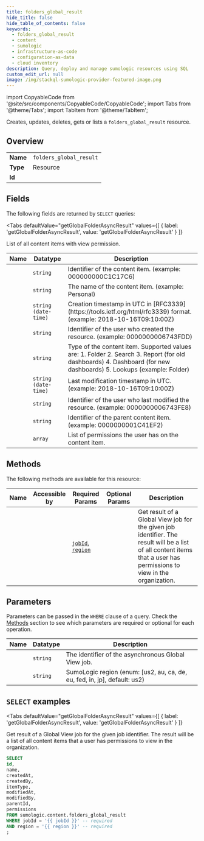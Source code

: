 ```yaml
--- 
title: folders_global_result
hide_title: false
hide_table_of_contents: false
keywords:
  - folders_global_result
  - content
  - sumologic
  - infrastructure-as-code
  - configuration-as-data
  - cloud inventory
description: Query, deploy and manage sumologic resources using SQL
custom_edit_url: null
image: /img/stackql-sumologic-provider-featured-image.png
---
```


import CopyableCode from '@site/src/components/CopyableCode/CopyableCode';
import Tabs from '@theme/Tabs';
import TabItem from '@theme/TabItem';

Creates, updates, deletes, gets or lists a <code>folders_global_result</code> resource.

## Overview
<table><tbody>
<tr><td><b>Name</b></td><td><code>folders_global_result</code></td></tr>
<tr><td><b>Type</b></td><td>Resource</td></tr>
<tr><td><b>Id</b></td><td><CopyableCode code="sumologic.content.folders_global_result" /></td></tr>
</tbody></table>

## Fields

The following fields are returned by `SELECT` queries:

<Tabs
    defaultValue="getGlobalFolderAsyncResult"
    values={[
        { label: 'getGlobalFolderAsyncResult', value: 'getGlobalFolderAsyncResult' }
    ]}
>
<TabItem value="getGlobalFolderAsyncResult">

List of all content items with view permission.

<table>
<thead>
    <tr>
    <th>Name</th>
    <th>Datatype</th>
    <th>Description</th>
    </tr>
</thead>
<tbody>
<tr>
    <td><CopyableCode code="id" /></td>
    <td><code>string</code></td>
    <td>Identifier of the content item. (example: 000000000C1C17C6)</td>
</tr>
<tr>
    <td><CopyableCode code="name" /></td>
    <td><code>string</code></td>
    <td>The name of the content item. (example: Personal)</td>
</tr>
<tr>
    <td><CopyableCode code="createdAt" /></td>
    <td><code>string (date-time)</code></td>
    <td>Creation timestamp in UTC in [RFC3339](https://tools.ietf.org/html/rfc3339) format. (example: 2018-10-16T09:10:00Z)</td>
</tr>
<tr>
    <td><CopyableCode code="createdBy" /></td>
    <td><code>string</code></td>
    <td>Identifier of the user who created the resource. (example: 0000000006743FDD)</td>
</tr>
<tr>
    <td><CopyableCode code="itemType" /></td>
    <td><code>string</code></td>
    <td>Type of the content item. Supported values are:   1. Folder   2. Search   3. Report (for old dashboards)   4. Dashboard (for new dashboards)   5. Lookups (example: Folder)</td>
</tr>
<tr>
    <td><CopyableCode code="modifiedAt" /></td>
    <td><code>string (date-time)</code></td>
    <td>Last modification timestamp in UTC. (example: 2018-10-16T09:10:00Z)</td>
</tr>
<tr>
    <td><CopyableCode code="modifiedBy" /></td>
    <td><code>string</code></td>
    <td>Identifier of the user who last modified the resource. (example: 0000000006743FE8)</td>
</tr>
<tr>
    <td><CopyableCode code="parentId" /></td>
    <td><code>string</code></td>
    <td>Identifier of the parent content item. (example: 0000000001C41EF2)</td>
</tr>
<tr>
    <td><CopyableCode code="permissions" /></td>
    <td><code>array</code></td>
    <td>List of permissions the user has on the content item.</td>
</tr>
</tbody>
</table>
</TabItem>
</Tabs>

## Methods

The following methods are available for this resource:

<table>
<thead>
    <tr>
    <th>Name</th>
    <th>Accessible by</th>
    <th>Required Params</th>
    <th>Optional Params</th>
    <th>Description</th>
    </tr>
</thead>
<tbody>
<tr>
    <td><a href="#getGlobalFolderAsyncResult"><CopyableCode code="getGlobalFolderAsyncResult" /></a></td>
    <td><CopyableCode code="select" /></td>
    <td><a href="#parameter-jobId"><code>jobId</code></a>, <a href="#parameter-region"><code>region</code></a></td>
    <td></td>
    <td>Get result of a Global View job for the given job identifier. The result will be a list of all content items that a user has permissions to view in the organization.</td>
</tr>
</tbody>
</table>

## Parameters

Parameters can be passed in the `WHERE` clause of a query. Check the [Methods](#methods) section to see which parameters are required or optional for each operation.

<table>
<thead>
    <tr>
    <th>Name</th>
    <th>Datatype</th>
    <th>Description</th>
    </tr>
</thead>
<tbody>
<tr id="parameter-jobId">
    <td><CopyableCode code="jobId" /></td>
    <td><code>string</code></td>
    <td>The identifier of the asynchronous Global View job.</td>
</tr>
<tr id="parameter-region">
    <td><CopyableCode code="region" /></td>
    <td><code>string</code></td>
    <td>SumoLogic region (enum: [us2, au, ca, de, eu, fed, in, jp], default: us2)</td>
</tr>
</tbody>
</table>

## `SELECT` examples

<Tabs
    defaultValue="getGlobalFolderAsyncResult"
    values={[
        { label: 'getGlobalFolderAsyncResult', value: 'getGlobalFolderAsyncResult' }
    ]}
>
<TabItem value="getGlobalFolderAsyncResult">

Get result of a Global View job for the given job identifier. The result will be a list of all content items that a user has permissions to view in the organization.

```sql
SELECT
id,
name,
createdAt,
createdBy,
itemType,
modifiedAt,
modifiedBy,
parentId,
permissions
FROM sumologic.content.folders_global_result
WHERE jobId = '{{ jobId }}' -- required
AND region = '{{ region }}' -- required
;
```
</TabItem>
</Tabs>
